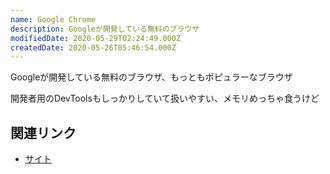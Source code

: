 ```yaml
---
name: Google Chrome
description: Googleが開発している無料のブラウザ
modifiedDate: 2020-05-29T02:24:49.000Z
createdDate: 2020-05-26T05:46:54.000Z
---
```


Googleが開発している無料のブラウザ、もっともポピュラーなブラウザ

開発者用のDevToolsもしっかりしていて扱いやすい、メモリめっちゃ食うけど

## 関連リンク

- [サイト](https://www.google.com/intl/ja_jp/chrome/)
